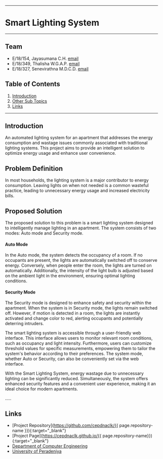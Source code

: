 ___
# Smart Lighting System
___

## Team
-  E/18/154, Jayasumana C.H. [email](mailto:e18154@eng.pdn.ac.lk)
-  E/18/349, Thalisha W.G.A.P. [email](mailto:e18349@eng.pdn.ac.lk)
-  E/18/327, Senevirathna M.D.C.D. [email](mailto:e18327@eng.pdn.ac.lk)

## Table of Contents
1. [Introduction](#introduction)
2. [Other Sub Topics](#other-sub-topics)
3. [Links](#links)

---

## Introduction

An automated lighting system for an apartment that addresses the energy consumption and wastage issues commonly associated with traditional lighting systems. This project aims to provide an intelligent solution to optimize energy usage and enhance user convenience.

## Problem Definition

In most households, the lighting system is a major contributor to energy consumption. Leaving lights on when not needed is a common wasteful practice, leading to unnecessary energy usage and increased electricity bills.

## Proposed Solution

The proposed solution to this problem is a smart lighting system designed to intelligently manage lighting in an apartment. The system consists of two modes: Auto mode and Security mode.

#### Auto Mode
In the Auto mode, the system detects the occupancy of a room. If no occupants are present, the lights are automatically switched off to conserve energy. Conversely, when people enter the room, the lights are turned on automatically. Additionally, the intensity of the light bulb is adjusted based on the ambient light in the environment, ensuring optimal lighting conditions.

#### Security Mode
The Security mode is designed to enhance safety and security within the apartment. When the system is in Security mode, the lights remain switched off. However, if motion is detected in a room, the lights are instantly activated and change color to red, alerting occupants and potentially deterring intruders.


The smart lighting system is accessible through a user-friendly web interface. This interface allows users to monitor relevant room conditions, such as occupancy and light intensity. Furthermore, users can customize threshold values for specific measurements, empowering them to tailor the system's behavior according to their preferences. The system mode, whether Auto or Security, can also be conveniently set via the web interface.

With the Smart Lighting System, energy wastage due to unnecessary lighting can be significantly reduced. Simultaneously, the system offers enhanced security features and a convenient user experience, making it an ideal choice for modern apartments.

.....

## Links

- [Project Repository](https://github.com/cepdnaclk/{{ page.repository-name }}){:target="_blank"}
- [Project Page](https://cepdnaclk.github.io/{{ page.repository-name}}){:target="_blank"}
- [Department of Computer Engineering](http://www.ce.pdn.ac.lk/)
- [University of Peradeniya](https://eng.pdn.ac.lk/)

